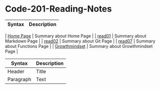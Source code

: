 # Code-201-Reading-Notes




| Syntax                                                                         | Description                      | 
| :---                                                                           |    :----:                        |

| [Home Page](https://hadeelalshaee94.github.io/reading-notes/README)            | Summary about Home Page          | 
| [read01](https://hadeelalshaee94.github.io/reading-notes/read01)               | Summary about Markdown Page      | 
| [read02](https://hadeelalshaee94.github.io/reading-notes/read02)               | Summary about Git Page           | 
| [read07](https://hadeelalshaee94.github.io/reading-notes/read7)               | Summary about Functions Page           |
| [Growthmindset](https://hadeelalshaee94.github.io/reading-notes/Growthmindset) | Summary about Growthmindset Page | 


| Syntax      | Description |
| ----------- | ----------- |
| Header      | Title       |
| Paragraph   | Text        |
